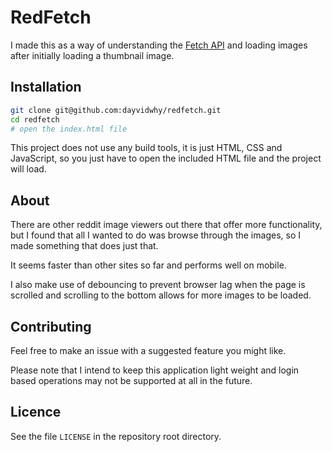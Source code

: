 # RedFetch

I made this as a way of understanding the [Fetch API](https://developer.mozilla.org/en/docs/Web/API/Fetch_API) and loading images after initially loading a thumbnail image.

## Installation
```bash
git clone git@github.com:dayvidwhy/redfetch.git
cd redfetch
# open the index.html file
```

This project does not use any build tools, it is just HTML, CSS and JavaScript, so you just have to open the included HTML file and the project will load.

## About
There are other reddit image viewers out there that offer more functionality, but I found that all I wanted to do was browse through the images, so I made something that does just that. 

It seems faster than other sites so far and performs well on mobile.

I also make use of debouncing to prevent browser lag when the page is scrolled and scrolling to the bottom allows for more images to be loaded.

## Contributing
Feel free to make an issue with a suggested feature you might like.

Please note that I intend to keep this application light weight and login based operations may not be supported at all in the future.

## Licence
See the file `LICENSE` in the repository root directory.
